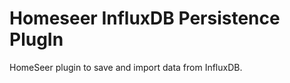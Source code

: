 Homeseer InfluxDB Persistence PlugIn
=====================================
HomeSeer plugin to save and import data from InfluxDB.  